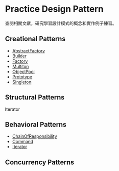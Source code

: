 # Practice Design Pattern

查閱相關文獻，研究學習設計模式的概念和實作例子練習。

## Creational Patterns 
* [AbstractFactory](https://github.com/zhouchenyu000/practice-design-pattern/tree/main/src/main/java/design_pattern/design_pattern/Creational/AbstractFactory)
* [Builder](https://github.com/zhouchenyu000/Practice-Design-Pattern/tree/main/src/main/java/design_pattern/design_pattern/Creational/Builder)
* [Factory](https://github.com/zhouchenyu000/Practice-design-pattern/tree/main/src/main/java/design_pattern/design_pattern/Creational/Factory)
* [Multiton](https://github.com/zhouchenyu000/Practice-design-pattern/tree/main/src/main/java/design_pattern/design_pattern/Creational/Multiton)
* [ObjectPool](https://github.com/zhouchenyu000/Practice-design-pattern/tree/main/src/main/java/design_pattern/design_pattern/Creational/ObjectPool)
* [Prototype](https://github.com/zhouchenyu000/Practice-design-pattern/tree/main/src/main/java/design_pattern/design_pattern/Creational/Prototype)
* [Singleton](https://github.com/zhouchenyu000/Practice-design-pattern/tree/main/src/main/java/design_pattern/design_pattern/Creational/Singleton)
## Structural Patterns 
Iterator
## Behavioral Patterns  
* [ChainOfResponsibility](https://github.com/zhouchenyu000/Practice-Design-Pattern/tree/main/src/main/java/design_pattern/design_pattern/Behavioral/ChainOfResponsibility)
* [Command](https://github.com/zhouchenyu000/Practice-Design-Pattern/tree/main/src/main/java/design_pattern/design_pattern/Behavioral/Command)
* [Iterator](https://github.com/zhouchenyu000/Practice-Design-Pattern/tree/main/src/main/java/design_pattern/design_pattern/Behavioral/Iterator)
## Concurrency Patterns
